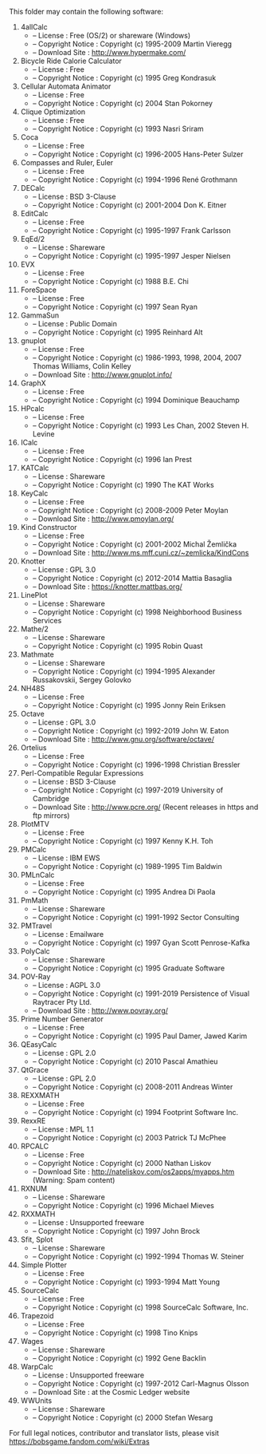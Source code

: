 ﻿This folder may contain the following software:

1. 4allCalc
   - – License : Free (OS/2) or shareware (Windows)
   - – Copyright Notice : Copyright (c) 1995-2009 Martin Vieregg
   - – Download Site : http://www.hypermake.com/
2. Bicycle Ride Calorie Calculator
   - – License : Free
   - – Copyright Notice : Copyright (c) 1995 Greg Kondrasuk
3. Cellular Automata Animator
   - – License : Free
   - – Copyright Notice : Copyright (c) 2004 Stan Pokorney
4. Clique Optimization
   - – License : Free
   - – Copyright Notice : Copyright (c) 1993 Nasri Sriram
5. Coca
   - – License : Free
   - – Copyright Notice : Copyright (c) 1996-2005 Hans-Peter Sulzer
6. Compasses and Ruler, Euler
   - – License : Free
   - – Copyright Notice : Copyright (c) 1994-1996 René Grothmann
7. DECalc
   - – License : BSD 3-Clause
   - – Copyright Notice : Copyright (c) 2001-2004 Don K. Eitner
8. EditCalc
   - – License : Free
   - – Copyright Notice : Copyright (c) 1995-1997 Frank Carlsson
9. EqEd/2
   - – License : Shareware
   - – Copyright Notice : Copyright (c) 1995-1997 Jesper Nielsen
10. EVX
    - – License : Free
    - – Copyright Notice : Copyright (c) 1988 B.E. Chi
11. ForeSpace
    - – License : Free
    - – Copyright Notice : Copyright (c) 1997 Sean Ryan
12. GammaSun
    - – License : Public Domain
    - – Copyright Notice : Copyright (c) 1995 Reinhard Alt
13. gnuplot
    - – License : Free
    - – Copyright Notice : Copyright (c) 1986-1993, 1998, 2004, 2007 Thomas Williams, Colin Kelley
    - – Download Site : http://www.gnuplot.info/
14. GraphX
    - – License : Free
    - – Copyright Notice : Copyright (c) 1994 Dominique Beauchamp
15. HPcalc
    - – License : Free
    - – Copyright Notice : Copyright (c) 1993 Les Chan, 2002 Steven H. Levine
16. ICalc
    - – License : Free
    - – Copyright Notice : Copyright (c) 1996 Ian Prest
17. KATCalc
    - – License : Shareware
    - – Copyright Notice : Copyright (c) 1990 The KAT Works
18. KeyCalc
    - – License : Free
    - – Copyright Notice : Copyright (c) 2008-2009 Peter Moylan
    - – Download Site : http://www.pmoylan.org/
19. Kind Constructor
    - – License : Free
    - – Copyright Notice : Copyright (c) 2001-2002 Michal Žemlička
    - – Download Site : http://www.ms.mff.cuni.cz/~zemlicka/KindCons
20. Knotter
    - – License : GPL 3.0
    - – Copyright Notice : Copyright (c) 2012-2014 Mattia Basaglia
    - – Download Site : https://knotter.mattbas.org/
21. LinePlot
    - – License : Shareware
    - – Copyright Notice : Copyright (c) 1998 Neighborhood Business Services
22. Mathe/2
    - – License : Shareware
    - – Copyright Notice : Copyright (c) 1995 Robin Quast
23. Mathmate
    - – License : Shareware
    - – Copyright Notice : Copyright (c) 1994-1995 Alexander Russakovskii, Sergey Golovko
24. NH48S
    - – License : Free
    - – Copyright Notice : Copyright (c) 1995 Jonny Rein Eriksen
25. Octave
    - – License : GPL 3.0
    - – Copyright Notice : Copyright (c) 1992-2019 John W. Eaton
    - – Download Site : http://www.gnu.org/software/octave/
26. Ortelius
    - – License : Free
    - – Copyright Notice : Copyright (c) 1996-1998 Christian Bressler
27. Perl-Compatible Regular Expressions
    - – License : BSD 3-Clause
    - – Copyright Notice : Copyright (c) 1997-2019 University of Cambridge
    - – Download Site : http://www.pcre.org/ (Recent releases in https and ftp mirrors)
28. PlotMTV
    - – License : Free
    - – Copyright Notice : Copyright (c) 1997 Kenny K.H. Toh
29. PMCalc
    - – License : IBM EWS
    - – Copyright Notice : Copyright (c) 1989-1995 Tim Baldwin
30. PMLnCalc
    - – License : Free
    - – Copyright Notice : Copyright (c) 1995 Andrea Di Paola
31. PmMath
    - – License : Shareware
    - – Copyright Notice : Copyright (c) 1991-1992 Sector Consulting
32. PMTravel
    - – License : Emailware
    - – Copyright Notice : Copyright (c) 1997 Gyan Scott Penrose-Kafka
33. PolyCalc
    - – License : Shareware
    - – Copyright Notice : Copyright (c) 1995 Graduate Software
34. POV-Ray
    - – License : AGPL 3.0
    - – Copyright Notice : Copyright (c) 1991-2019 Persistence of Visual Raytracer Pty Ltd.
    - – Download Site : http://www.povray.org/
35. Prime Number Generator
    - – License : Free
    - – Copyright Notice : Copyright (c) 1995 Paul Damer, Jawed Karim
36. QEasyCalc
    - – License : GPL 2.0
    - – Copyright Notice : Copyright (c) 2010 Pascal Amathieu
37. QtGrace
    - – License : GPL 2.0
    - – Copyright Notice : Copyright (c) 2008-2011 Andreas Winter
38. REXXMATH
    - – License : Free
    - – Copyright Notice : Copyright (c) 1994 Footprint Software Inc.
39. RexxRE
    - – License : MPL 1.1
    - – Copyright Notice : Copyright (c) 2003 Patrick TJ McPhee
40. RPCALC
    - – License : Free
    - – Copyright Notice : Copyright (c) 2000 Nathan Liskov
    - – Download Site : http://nateliskov.com/os2apps/myapps.htm (Warning: Spam content)
41. RXNUM
    - – License : Shareware
    - – Copyright Notice : Copyright (c) 1996 Michael Mieves
42. RXXMATH
    - – License : Unsupported freeware
    - – Copyright Notice : Copyright (c) 1997 John Brock
43. Sfit, Splot
    - – License : Shareware
    - – Copyright Notice : Copyright (c) 1992-1994 Thomas W. Steiner
44. Simple Plotter
    - – License : Free
    - – Copyright Notice : Copyright (c) 1993-1994 Matt Young
45. SourceCalc
    - – License : Free
    - – Copyright Notice : Copyright (c) 1998 SourceCalc Software, Inc.
46. Trapezoid
    - – License : Free
    - – Copyright Notice : Copyright (c) 1998 Tino Knips
47. Wages
    - – License : Shareware
    - – Copyright Notice : Copyright (c) 1992 Gene Backlin
48. WarpCalc
    - – License : Unsupported freeware
    - – Copyright Notice : Copyright (c) 1997-2012 Carl-Magnus Olsson
    - – Download Site : at the Cosmic Ledger website
49. WWUnits
    - – License : Shareware
    - – Copyright Notice : Copyright (c) 2000 Stefan Wesarg

For full legal notices, contributor and translator lists, please visit https://bobsgame.fandom.com/wiki/Extras